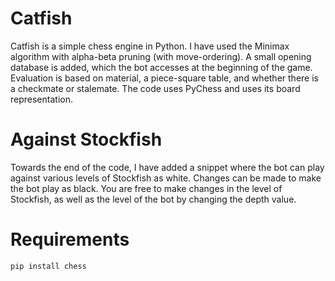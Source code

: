 # Catfish
Catfish is a simple chess engine in Python.
I have used the Minimax algorithm with alpha-beta pruning (with move-ordering). A small opening database is added, which the bot accesses at the beginning of the game.
Evaluation is based on material, a piece-square table, and whether there is a checkmate or stalemate. 
The code uses PyChess and uses its board representation. 

 # Against Stockfish
 Towards the end of the code, I have added a snippet where the bot can play against various levels of Stockfish as white. Changes can be made to make the bot play as black. You are free to make changes in the level of Stockfish, as well as the level of the bot by changing the depth value.

# Requirements
``` pip install chess ```

